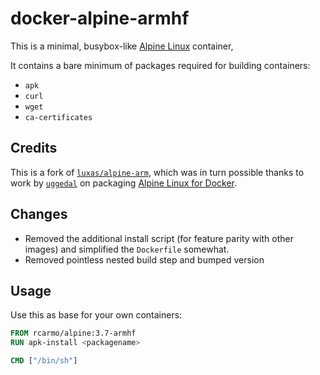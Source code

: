 # docker-alpine-armhf

This is a minimal, busybox-like [Alpine Linux](http://alpinelinux.org/) container, 

It contains a bare minimum of packages required for building containers:

- `apk`
- `curl`
- `wget`
- `ca-certificates`

## Credits

This is a fork of [`luxas/alpine-arm`](https://github.com/luxas/alpine-arm), which was in turn possible thanks to work by [`uggedal`](https://github.com/uggedal) on packaging [Alpine Linux for Docker](https://github.com/uggedal/docker-alpine).

## Changes

* Removed the additional install script (for feature parity with other images) and simplified the `Dockerfile` somewhat.
* Removed pointless nested build step and bumped version

## Usage

Use this as base for your own containers:

```dockerfile
FROM rcarmo/alpine:3.7-armhf
RUN apk-install <packagename>

CMD ["/bin/sh"]
```
